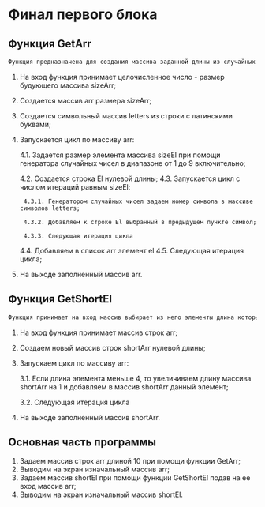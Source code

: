 # Финал первого блока
## Функция GetArr
```sh
Функция предназначена для создания массива заданной длины из случайных строк
```
1. На вход функция принимает целочисленное число - размер будующего массива sizeArr;
2. Создается массив arr размера sizeArr;
3. Создается символьный массив letters из строки с латинскими буквами;
4. Запускается цикл по массиву arr:
    
    4.1. Задается размер элемента массива sizeEl при помощи генератора случайных чисел в диапазоне от 1 до 9 включительно;

    4.2. Создается строка El нулевой длины;
    4.3. Запускается цикл с числом итераций равным sizeEl:
        
        4.3.1. Генератором случайных чисел задаем номер символа в массиве символов letters;

        4.3.2. Добавляем к строке El выбранный в предыдущем пункте символ;

        4.3.3. Следующая итерация цикла
    4.4. Добавляем в список arr элемент el
    4.5. Следующая итерация цикла;
5. На выходе заполненный массив arr.

## Функция GetShortEl
```sh
Функция принимает на вход массив выбирает из него элементы длина которых меньше или равна 3 и добавляет их в новый массив, который подается на выход. 
```
1. На вход функция принимает массив строк arr;
2. Создаем новый массив строк shortArr нулевой длины;
3. Запускаем цикл по массиву arr:

    3.1. Если длина элемента меньше 4, то увеличиваем длину массива shortArr на 1 и добавляем в массив shortArr данный элемент;

    3.2. Следующая итерация цикла
4. На выходе заполненный массив shortArr.

## Основная часть программы
1. Задаем массив строк arr длиной 10 при помощи функции GetArr;
2. Выводим на экран изначальный массив arr;
3. Задаем массив shortEl при помощи функции GetShortEl подав на ее вход массив arr;
4. Выводим на экран изначальный массив shortEl.
